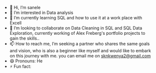 - 👋 Hi, I’m sanele
- 👀 I’m interested in Data analysis
- 🌱 I’m currently learning SQL and how to use it at a work place with Excell
- 💞️ I’m looking to collaborate on Data Cleaning in SQL and SQL Data Exploration, currently working of Alex Freberg's portfolio projects to gain the skills..
- 📫 How to reach me, I’m seeking a partner who shares the same goals and vision, who is also a beginner like myself and would like to embark on this journey with me. you can email me on sknkwenya2@gmail.com 
- 😄 Pronouns: He
- ⚡ Fun fact: 

<!---
saneleklaas/saneleklaas is a ✨ special ✨ repository because its `README.md` (this file) appears on your GitHub profile.
You can click the Preview link to take a look at your changes.
--->
